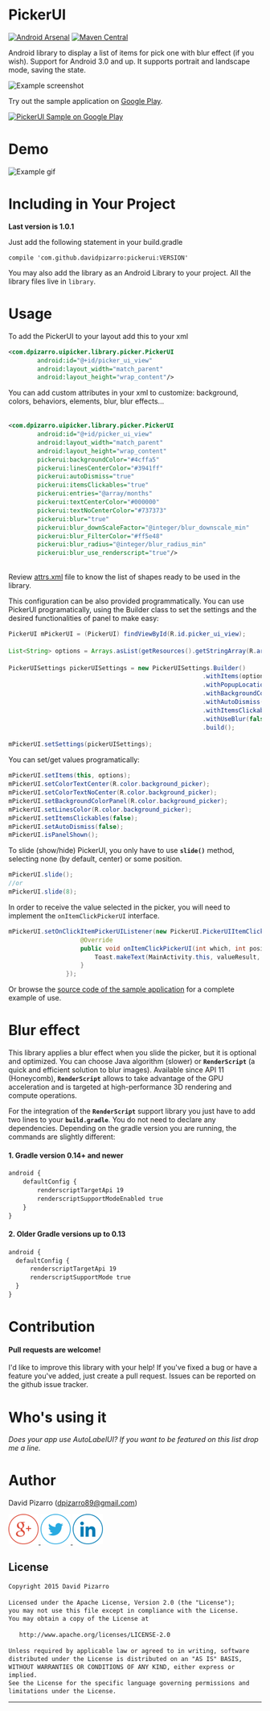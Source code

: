 # PickerUI

[![Android Arsenal](https://img.shields.io/badge/Android%20Arsenal-PickerUI-brightgreen.svg?style=flat)](http://android-arsenal.com/details/1/2457) [![Maven Central](https://maven-badges.herokuapp.com/maven-central/com.github.davidpizarro/pickerui/badge.svg)](https://maven-badges.herokuapp.com/maven-central/com.github.davidpizarro/pickerui)

Android library to display a list of items for pick one with blur effect (if you wish).
Support for Android 3.0 and up. It supports portrait and landscape mode, saving the state.

![Example screenshot](art/screenshots_framed.png)

Try out the sample application on [Google Play][1].

<a href="https://play.google.com/store/apps/details?id=com.dpizarro.libraries.uipickerlibrary">
  <img alt="PickerUI Sample on Google Play"
         src="http://developer.android.com/images/brand/en_app_rgb_wo_45.png" />
</a>

Demo
=========================

![Example gif](art/demo.gif)

Including in Your Project
=========================

**Last version is 1.0.1**

Just add the following statement in your build.gradle

    compile 'com.github.davidpizarro:pickerui:VERSION'
    
You may also add the library as an Android Library to your project. All the library files live in ```library```.

Usage
=====

To add the PickerUI to your layout add this to your xml
```xml
<com.dpizarro.uipicker.library.picker.PickerUI
        android:id="@+id/picker_ui_view"
        android:layout_width="match_parent"
        android:layout_height="wrap_content"/>
```  

You can add custom attributes in your xml to customize: background, colors, behaviors, elements, blur, blur effects...
```xml

<com.dpizarro.uipicker.library.picker.PickerUI
        android:id="@+id/picker_ui_view"
        android:layout_width="match_parent"
        android:layout_height="wrap_content"
        pickerui:backgroundColor="#4cffa5"
        pickerui:linesCenterColor="#3941ff"
        pickerui:autoDismiss="true"
        pickerui:itemsClickables="true"
        pickerui:entries="@array/months"
        pickerui:textCenterColor="#000000"
        pickerui:textNoCenterColor="#737373"
        pickerui:blur="true"
        pickerui:blur_downScaleFactor="@integer/blur_downscale_min"
        pickerui:blur_FilterColor="#ff5e48"
        pickerui:blur_radius="@integer/blur_radius_min"
        pickerui:blur_use_renderscript="true"/>
        
```
Review [attrs.xml][3] file to know the list of shapes ready to be used in the library.


This configuration can be also provided programmatically. You can use PickerUI programatically, using the Builder class to set the settings and the desired functionalities of panel to make easy:
```java
PickerUI mPickerUI = (PickerUI) findViewById(R.id.picker_ui_view);

List<String> options = Arrays.asList(getResources().getStringArray(R.array.months));

PickerUISettings pickerUISettings = new PickerUISettings.Builder()
                                                      .withItems(options)
                                                      .withPopupLocation(PickerUISettings.POPUP_AT_BOTTOM)
                                                      .withBackgroundColor(getRandomColor())
                                                      .withAutoDismiss(true)
                                                      .withItemsClickables(false)
                                                      .withUseBlur(false)
                                                      .build();

mPickerUI.setSettings(pickerUISettings);
```

You can set/get values programatically:
```java
mPickerUI.setItems(this, options);
mPickerUI.setColorTextCenter(R.color.background_picker);
mPickerUI.setColorTextNoCenter(R.color.background_picker);
mPickerUI.setBackgroundColorPanel(R.color.background_picker);
mPickerUI.setLinesColor(R.color.background_picker);
mPickerUI.setItemsClickables(false);
mPickerUI.setAutoDismiss(false);
mPickerUI.isPanelShown();
```

To slide (show/hide) PickerUI, you only have to use **`slide()`** method, selecting none (by default, center) or some position.
```java
mPickerUI.slide();
//or
mPickerUI.slide(8);
```

In order to receive the value selected in the picker, you will need to implement the `onItemClickPickerUI` interface.
```java
mPickerUI.setOnClickItemPickerUIListener(new PickerUI.PickerUIItemClickListener() {
                    @Override
                    public void onItemClickPickerUI(int which, int position, String valueResult) {
                        Toast.makeText(MainActivity.this, valueResult, Toast.LENGTH_SHORT).show();
                    }
                });
```

Or browse the [source code of the sample application][2] for a complete example of use.

Blur effect
=====

This library applies a blur effect when you slide the picker, but it is optional and optimized.
You can choose Java algorithm (slower) or **`RenderScript`** (a quick and efficient solution to blur images). Available since API 11 (Honeycomb), **`RenderScript`** allows to take advantage of the GPU acceleration and is targeted at high-performance 3D rendering and compute operations.

For the integration of the **`RenderScript`** support library you just have to add two lines to your **`build.gradle`**. You do not need to declare any dependencies. Depending on the gradle version you are running, the commands are slightly different:

#### 1. Gradle version 0.14+ and newer
  ```xml
  android {
      defaultConfig {
          renderscriptTargetApi 19
          renderscriptSupportModeEnabled true
      }
  }
  ```

#### 2. Older Gradle versions up to 0.13
  ```xml
  android {
    defaultConfig {
        renderscriptTargetApi 19
        renderscriptSupportMode true
    }
  }
  ```

Contribution
============

#### Pull requests are welcome!

I'd like to improve this library with your help!
If you've fixed a bug or have a feature you've added, just create a pull request. Issues can be reported on the github issue tracker.

Who's using it
=========================
*Does your app use AutoLabelUI? If you want to be featured on this list drop me a line.*

Author
============

David Pizarro (dpizarro89@gmail.com)

<a href="https://plus.google.com/u/0/110797503395500685158">
  <img alt="Follow me on Google+"
       src="https://raw.githubusercontent.com/DavidPizarro/android-live-templates/master/art/google.png" />
</a>
<a href="https://twitter.com/DavidPizarro89">
  <img alt="Follow me on Twitter"
       src="https://raw.githubusercontent.com/DavidPizarro/android-live-templates/master/art/twitter.png" />
</a>
<a href="https://www.linkedin.com/in/davidpizarrodejesus">
  <img alt="Follow me on LinkedIn"
       src="https://raw.githubusercontent.com/DavidPizarro/android-live-templates/master/art/linkedin.png" />
</a>


License
-------

    Copyright 2015 David Pizarro

    Licensed under the Apache License, Version 2.0 (the "License");
    you may not use this file except in compliance with the License.
    You may obtain a copy of the License at

       http://www.apache.org/licenses/LICENSE-2.0

    Unless required by applicable law or agreed to in writing, software
    distributed under the License is distributed on an "AS IS" BASIS,
    WITHOUT WARRANTIES OR CONDITIONS OF ANY KIND, either express or implied.
    See the License for the specific language governing permissions and
    limitations under the License.
---

[1]: https://play.google.com/store/apps/details?id=com.dpizarro.libraries.uipickerlibrary
[2]: https://github.com/DavidPizarro/PickerUI/tree/master/app
[3]: https://github.com/DavidPizarro/PickerUI/blob/master/library/src/main/res/values/attrs.xml
